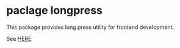 # paclage longpress

This package provides long press utility for frontend development.

See [HERE](https://qs-f.github.com/longpress.js)
